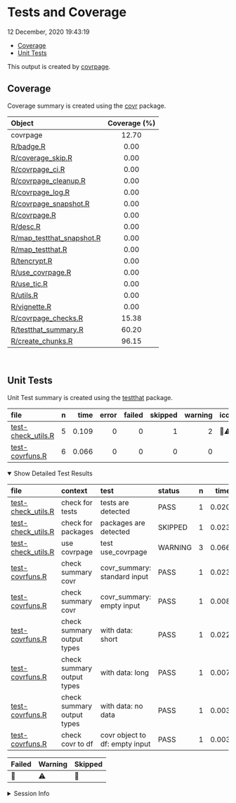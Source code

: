 Tests and Coverage
================
12 December, 2020 19:43:19

  - [Coverage](#coverage)
  - [Unit Tests](#unit-tests)

This output is created by
[covrpage](https://github.com/yonicd/covrpage).

## Coverage

Coverage summary is created using the
[covr](https://github.com/r-lib/covr) package.

| Object                                                      | Coverage (%) |
| :---------------------------------------------------------- | :----------: |
| covrpage                                                    |    12.70     |
| [R/badge.R](../R/badge.R)                                   |     0.00     |
| [R/coverage\_skip.R](../R/coverage_skip.R)                  |     0.00     |
| [R/covrpage\_ci.R](../R/covrpage_ci.R)                      |     0.00     |
| [R/covrpage\_cleanup.R](../R/covrpage_cleanup.R)            |     0.00     |
| [R/covrpage\_log.R](../R/covrpage_log.R)                    |     0.00     |
| [R/covrpage\_snapshot.R](../R/covrpage_snapshot.R)          |     0.00     |
| [R/covrpage.R](../R/covrpage.R)                             |     0.00     |
| [R/desc.R](../R/desc.R)                                     |     0.00     |
| [R/map\_testthat\_snapshot.R](../R/map_testthat_snapshot.R) |     0.00     |
| [R/map\_testthat.R](../R/map_testthat.R)                    |     0.00     |
| [R/tencrypt.R](../R/tencrypt.R)                             |     0.00     |
| [R/use\_covrpage.R](../R/use_covrpage.R)                    |     0.00     |
| [R/use\_tic.R](../R/use_tic.R)                              |     0.00     |
| [R/utils.R](../R/utils.R)                                   |     0.00     |
| [R/vignette.R](../R/vignette.R)                             |     0.00     |
| [R/covrpage\_checks.R](../R/covrpage_checks.R)              |    15.38     |
| [R/testthat\_summary.R](../R/testthat_summary.R)            |    60.20     |
| [R/create\_chunks.R](../R/create_chunks.R)                  |    96.15     |

<br>

## Unit Tests

Unit Test summary is created using the
[testthat](https://github.com/r-lib/testthat) package.

| file                                               | n |  time | error | failed | skipped | warning | icon |
| :------------------------------------------------- | -: | ----: | ----: | -----: | ------: | ------: | :--- |
| [test-check\_utils.R](testthat/test-check_utils.R) | 5 | 0.109 |     0 |      0 |       1 |       2 | 🔶⚠️  |
| [test-covrfuns.R](testthat/test-covrfuns.R)        | 6 | 0.066 |     0 |      0 |       0 |       0 |      |

<details open>

<summary> Show Detailed Test Results </summary>

| file                                                   | context                    | test                           | status  | n |  time | icon |
| :----------------------------------------------------- | :------------------------- | :----------------------------- | :------ | -: | ----: | :--- |
| [test-check\_utils.R](testthat/test-check_utils.R#L4)  | check for tests            | tests are detected             | PASS    | 1 | 0.020 |      |
| [test-check\_utils.R](testthat/test-check_utils.R#L12) | check for packages         | packages are detected          | SKIPPED | 1 | 0.023 | 🔶    |
| [test-check\_utils.R](testthat/test-check_utils.R#L23) | use covrpage               | test use\_covrpage             | WARNING | 3 | 0.066 | ⚠️   |
| [test-covrfuns.R](testthat/test-covrfuns.R#L5)         | check summary covr         | covr\_summary: standard input  | PASS    | 1 | 0.023 |      |
| [test-covrfuns.R](testthat/test-covrfuns.R#L9_L11)     | check summary covr         | covr\_summary: empty input     | PASS    | 1 | 0.008 |      |
| [test-covrfuns.R](testthat/test-covrfuns.R#L19)        | check summary output types | with data: short               | PASS    | 1 | 0.022 |      |
| [test-covrfuns.R](testthat/test-covrfuns.R#L23)        | check summary output types | with data: long                | PASS    | 1 | 0.007 |      |
| [test-covrfuns.R](testthat/test-covrfuns.R#L27)        | check summary output types | with data: no data             | PASS    | 1 | 0.003 |      |
| [test-covrfuns.R](testthat/test-covrfuns.R#L35)        | check covr to df           | covr object to df: empty input | PASS    | 1 | 0.003 |      |

| Failed | Warning | Skipped |
| :----- | :------ | :------ |
| 🛑      | ⚠️      | 🔶       |

</details>

<details>

<summary> Session Info </summary>

| Field    | Value                             |
| :------- | :-------------------------------- |
| Version  | R version 4.0.3 (2020-10-10)      |
| Platform | x86\_64-apple-darwin17.0 (64-bit) |
| Running  | macOS Catalina 10.15.7            |
| Language | en\_US                            |
| Timezone | UTC                               |

| Package  | Version |
| :------- | :------ |
| testthat | 3.0.0   |
| covr     | 3.3.2   |
| covrpage | 0.1     |

</details>

<!--- Final Status : skipped/warning --->

